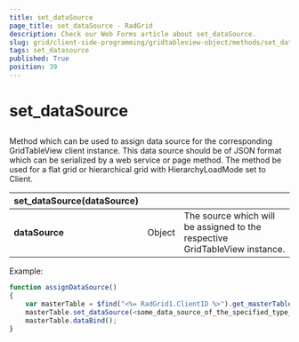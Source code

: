 ```yaml
---
title: set_dataSource
page_title: set_dataSource - RadGrid
description: Check our Web Forms article about set_dataSource.
slug: grid/client-side-programming/gridtableview-object/methods/set_datasource
tags: set_datasource
published: True
position: 39
---
```


# set_dataSource



## 

Method which can be used to assign data source for the corresponding GridTableView client instance. This data source should be of JSON format which can be serialized by a web service or page method. The method be used for a flat grid or hierarchical grid with HierarchyLoadMode set to Client.


|  **set_dataSource(dataSource)**  |  |  |
| ------ | ------ | ------ |
| **dataSource** |Object|The source which will be assigned to the respective GridTableView instance.|

Example:

````JavaScript
function assignDataSource()
{
    var masterTable = $find("<%= RadGrid1.ClientID %>").get_masterTableView();
    masterTable.set_dataSource(<some_data_source_of_the_specified_type_above>);
    masterTable.dataBind();
}
````


